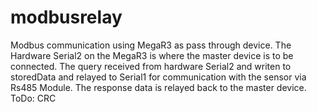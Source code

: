 # modbusrelay
Modbus communication using MegaR3 as pass through device.
The Hardware Serial2 on the MegaR3 is where the master device is to be connected.
The query received from hardware Serial2 and writen to storedData and relayed to Serial1 for communication with the sensor via Rs485 Module.
The response data is relayed back to the master device. ToDo: CRC
